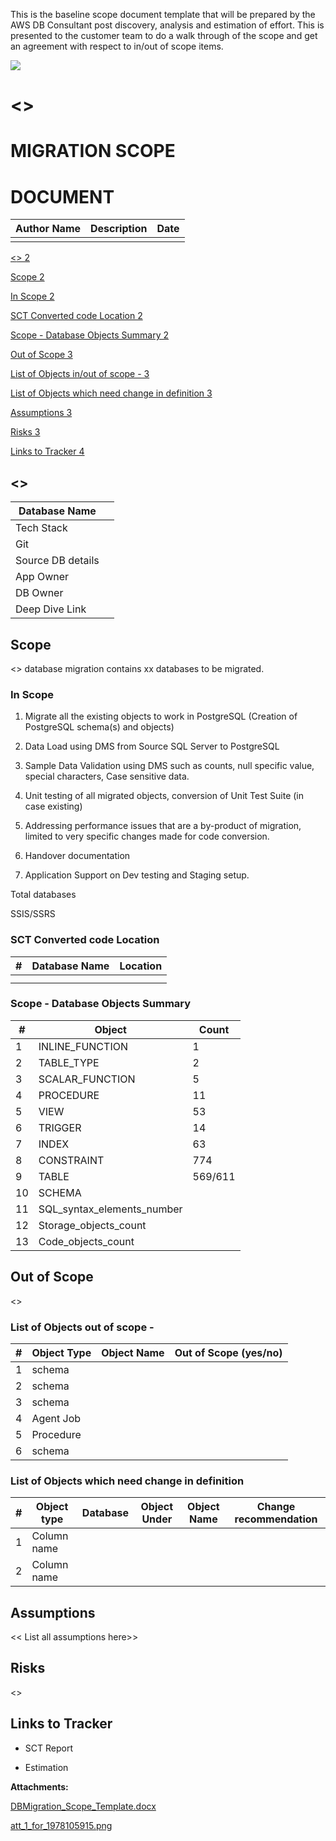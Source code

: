 This is the baseline scope document template that will be prepared by the AWS DB Consultant post discovery, analysis and estimation of effort. This is presented to the customer team to do a walk through of the scope and get an agreement with respect to in/out of scope items.

 ![](/.attachments/DK-DatabaseMigration/att_1_for_1978105915.png)

<<Database Name>>
=================

MIGRATION SCOPE
===============

DOCUMENT
========

|   Author Name   |   Description   |   Date   |
| --- | --- | --- |
|   |   |   |

  

[<<Source Database Details >> 2](#_Toc71721441)

[Scope 2](#_Toc71721442)

[In Scope 2](#_Toc71721443)

[SCT Converted code Location 2](#_Toc71721444)

[Scope - Database Objects Summary 2](#_Toc71721445)

[Out of Scope 3](#_Toc71721446)

[List of Objects in/out of scope - 3](#_Toc71721447)

[List of Objects which need change in definition 3](#_Toc71721448)

[Assumptions 3](#_Toc71721449)

[Risks 3](#_Toc71721450)

[Links to Tracker 4](#_Toc71721451)

  

<<Source Database Details >>
----------------------------

|   Database Name   |   |
| --- | --- |
|   Tech Stack   |   |
|   Git   |   |
|   Source DB details   |   |
|   App Owner   |   |
|   DB Owner   |   |
|   Deep Dive Link   |   |

Scope
-----

<<DB Name>> database migration contains xx databases to be migrated.

### In Scope

1.  Migrate all the existing objects to work in PostgreSQL (Creation of PostgreSQL schema(s) and objects)
    
2.  Data Load using DMS from Source SQL Server to PostgreSQL
    
3.  Sample Data Validation using DMS such as counts, null specific value, special characters, Case sensitive data.
    
4.  Unit testing of all migrated objects, conversion of Unit Test Suite (in case existing)
    
5.  Addressing performance issues that are a by-product of migration, limited to very specific changes made for code conversion.
    
6.  Handover documentation
    
7.  Application Support on Dev testing and Staging setup.
    

Total databases

SSIS/SSRS

### SCT Converted code Location

|   **#**   |   **Database Name**   |   **Location**   |
| --- | --- | --- |
|   |   |   |
|   |   |   |

### Scope - Database Objects Summary

|   #   |   Object   |   Count   |
| --- | --- | --- |
|   1   |   INLINE\_FUNCTION   |   1   |
|   2   |   TABLE\_TYPE   |   2   |
|   3   |   SCALAR\_FUNCTION   |   5   |
|   4   |   PROCEDURE   |   11   |
|   5   |   VIEW   |   53   |
|   6   |   TRIGGER   |   14   |
|   7   |   INDEX   |   63   |
|   8   |   CONSTRAINT   |   774   |
|   9   |   TABLE   |   569/611   |
|   10   |   SCHEMA   |   |
|   11   |   SQL\_syntax\_elements\_number   |   |
|   12   |   Storage\_objects\_count   |   |
|   13   |   Code\_objects\_count   |   |

Out of Scope
------------

<<Call out all out of scope items such as Objects not converted or >>

### List of Objects out of scope -

|   #   |   Object Type   |   Object Name   |   Out of Scope (yes/no)   |
| --- | --- | --- | --- |
|   1   |   schema   |   |   |
|   2   |   schema   |   |   |
|   3   |   schema   |   |   |
|   4   |   Agent Job   |   |   |
|   5   |   Procedure   |   |   |
|   6   |   schema   |   |   |

### List of Objects which need change in definition

|   #   |   Object type   |   Database   |   Object Under   |   Object Name   |   Change recommendation   |
| --- | --- | --- | --- | --- | --- |
|   1   |   Column name   |   |   |   |   |
|   2   |   Column name   |   |   |   |   |

Assumptions
-----------

<< List all assumptions here>>

Risks
-----

<<List all risks here>>

Links to Tracker
----------------

*   SCT Report
    
*   Estimation

 **Attachments:** 


[DBMigration_Scope_Template.docx](/.attachments/DK-DatabaseMigration/DBMigration_Scope_Template.docx)

[att_1_for_1978105915.png](/.attachments/DK-DatabaseMigration/att_1_for_1978105915.png)
